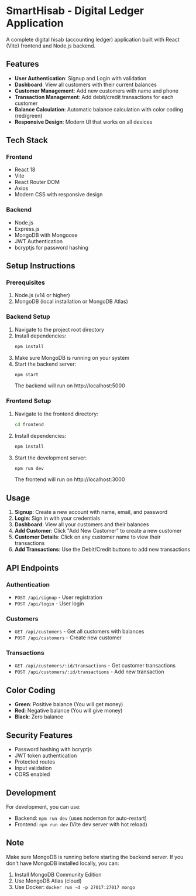 # SmartHisab - Digital Ledger Application

A complete digital hisab (accounting ledger) application built with React (Vite) frontend and Node.js backend.

## Features

- **User Authentication**: Signup and Login with validation
- **Dashboard**: View all customers with their current balances
- **Customer Management**: Add new customers with name and phone
- **Transaction Management**: Add debit/credit transactions for each customer
- **Balance Calculation**: Automatic balance calculation with color coding (red/green)
- **Responsive Design**: Modern UI that works on all devices

## Tech Stack

### Frontend

- React 18
- Vite
- React Router DOM
- Axios
- Modern CSS with responsive design

### Backend

- Node.js
- Express.js
- MongoDB with Mongoose
- JWT Authentication
- bcryptjs for password hashing

## Setup Instructions

### Prerequisites

1. Node.js (v14 or higher)
2. MongoDB (local installation or MongoDB Atlas)

### Backend Setup

1. Navigate to the project root directory
2. Install dependencies:
   ```bash
   npm install
   ```
3. Make sure MongoDB is running on your system
4. Start the backend server:
   ```bash
   npm start
   ```
   The backend will run on http://localhost:5000

### Frontend Setup

1. Navigate to the frontend directory:
   ```bash
   cd frontend
   ```
2. Install dependencies:
   ```bash
   npm install
   ```
3. Start the development server:
   ```bash
   npm run dev
   ```
   The frontend will run on http://localhost:3000

## Usage

1. **Signup**: Create a new account with name, email, and password
2. **Login**: Sign in with your credentials
3. **Dashboard**: View all your customers and their balances
4. **Add Customer**: Click "Add New Customer" to create a new customer
5. **Customer Details**: Click on any customer name to view their transactions
6. **Add Transactions**: Use the Debit/Credit buttons to add new transactions

## API Endpoints

### Authentication

- `POST /api/signup` - User registration
- `POST /api/login` - User login

### Customers

- `GET /api/customers` - Get all customers with balances
- `POST /api/customers` - Create new customer

### Transactions

- `GET /api/customers/:id/transactions` - Get customer transactions
- `POST /api/customers/:id/transactions` - Add new transaction

## Color Coding

- **Green**: Positive balance (You will get money)
- **Red**: Negative balance (You will give money)
- **Black**: Zero balance

## Security Features

- Password hashing with bcryptjs
- JWT token authentication
- Protected routes
- Input validation
- CORS enabled

## Development

For development, you can use:

- Backend: `npm run dev` (uses nodemon for auto-restart)
- Frontend: `npm run dev` (Vite dev server with hot reload)

## Note

Make sure MongoDB is running before starting the backend server. If you don't have MongoDB installed locally, you can:

1. Install MongoDB Community Edition
2. Use MongoDB Atlas (cloud)
3. Use Docker: `docker run -d -p 27017:27017 mongo`
